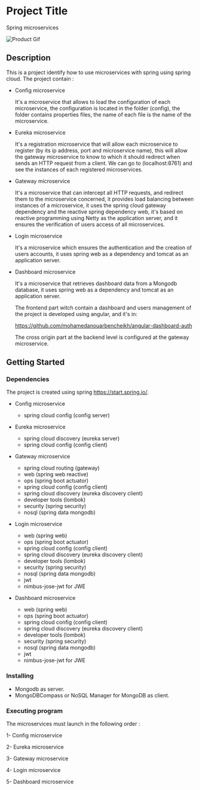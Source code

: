 # Project Title

Spring microservices

![Product Gif](https://github.com/mohamedanouarbencheikh/dashboard-auth-microservice/blob/master/dashboard-auth.gif)

## Description

This is a project identify how to use microservices with spring using spring cloud.
The project contain :

* Config microservice 

  It's a microservice that allows to load the configuration of each microservice, the configuration is located in the folder (config), the folder contains properties files, the name of each file is the name of the microservice.
  
* Eureka microservice 

  It's a registration microservice that will allow each microservice to register (by its ip address, port and microservice name), this will allow the gateway microservice to know to which it should redirect when sends an HTTP request from a client. We can go to (localhost:8761) and see the instances of each registered microservices.
  
* Gateway microservice 

  It's a microservice that can intercept all HTTP requests, and redirect them to the microservice concerned, it provides load balancing between instances of a microservice, it uses the spring cloud gateway dependency and the reactive spring dependency web, it's based on reactive programming using Netty as the application server, and it ensures the verification of users access of all microservices.
  
* Login microservice 

  It's a microservice which ensures the authentication and the creation of users accounts, it uses spring web as a dependency and tomcat as an application server.
  
* Dashboard microservice 

  It's a microservice that retrieves dashboard data from a Mongodb database, it uses spring web as a dependency and tomcat as an application server.
  
  The frontend part witch contain a dashboard and users management of the project is developed using angular, and it's in: 
  
  https://github.com/mohamedanouarbencheikh/angular-dashboard-auth
  
  The cross origin part at the backend level is configured at the gateway microservice.
  
## Getting Started
  
### Dependencies

The project is created using spring https://start.spring.io/.

* Config microservice 
  - spring cloud config (config server)
  
* Eureka microservice 
  - spring cloud discovery (eureka server)
  - spring cloud config (config client)
  
* Gateway microservice 
  - spring cloud routing (gateway)
  - web (spring web reactive)
  - ops (spring boot actuator)
  - spring cloud config (config client)
  - spring cloud discovery (eureka discovery client)
  - developer tools (lombok)
  - security (spring security)
  - nosql (spring data mongodb)
  
* Login microservice 
  - web (spring web)
  - ops (spring boot actuator)
  - spring cloud config (config client)
  - spring cloud discovery (eureka discovery client)
  - developer tools (lombok)
  - security (spring security)
  - nosql (spring data mongodb)
  - jwt
  - nimbus-jose-jwt for JWE
  
* Dashboard microservice 
  - web (spring web)
  - ops (spring boot actuator)
  - spring cloud config (config client)
  - spring cloud discovery (eureka discovery client)
  - developer tools (lombok)
  - security (spring security)
  - nosql (spring data mongodb)
  - jwt
  - nimbus-jose-jwt for JWE

### Installing

* Mongodb as server.
* MongoDBCompass or NoSQL Manager for MongoDB as client.

### Executing program

The microservices must launch in the following order :

  1- Config microservice 
  
  2- Eureka microservice 
  
  3- Gateway microservice
  
  4- Login microservice 
  
  5- Dashboard microservice   


